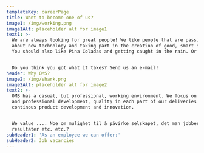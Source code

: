 ```yaml
---
templateKey: careerPage
title: Want to become one of us?
image1: /img/working.png
image1Alt: placeholder alt for image1
text1: >-
  We are always looking for great people! We like people that are passionate
  about new technology and taking part in the creation of good, smart solutions.
  You should also like Pina Coladas and getting caught in the rain. Or not.


  Do you think you got what it takes? Send us an e-mail!
header: Why OMS?
image2: /img/shark.png
image2Alt: placeholder alt for image2
text2: >-
  OMS has a casual, but professional, working environment. We focus on personal
  and professional development, quality in each part of our deliveries and
  continous product development and innovation.


  We value .... Noe om mulighet til å påvirke selskapet, det man jobber med, se
  resultater etc. etc.?
subHeader1: 'As an employee we can offer:'
subHeader2: Job vacancies
---
```


